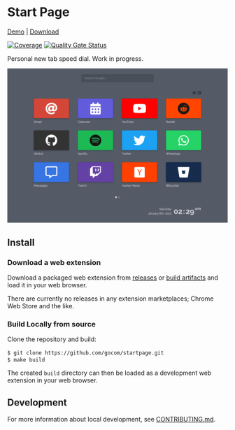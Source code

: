 Start Page
=====

[Demo](https://gocom.github.io/startpage/) | [Download](https://github.com/gocom/startpage/releases)

[![Coverage](https://sonarcloud.io/api/project_badges/measure?project=gocom_startpage&metric=coverage)](https://sonarcloud.io/dashboard?id=gocom_startpage) [![Quality Gate Status](https://sonarcloud.io/api/project_badges/measure?project=gocom_startpage&metric=alert_status)](https://sonarcloud.io/dashboard?id=gocom_startpage)

Personal new tab speed dial. Work in progress.

![Screenshot](https://raw.githubusercontent.com/gocom/startpage/screenshots/newtab.png)

Install
-----

### Download a web extension

Download a packaged web extension from [releases](https://github.com/gocom/startpage/releases)
or [build artifacts](https://github.com/gocom/startpage/actions?query=workflow%3ACI)
and load it in your web browser.

There are currently no releases in any extension marketplaces; Chrome Web Store
and the like.

### Build Locally from source

Clone the repository and build:

```
$ git clone https://github.com/gocom/startpage.git
$ make build
```

The created `build` directory can then be loaded as a development web extension in your web browser.

Development
----

For more information about local development, see [CONTRIBUTING.md](https://github.com/gocom/startpage/blob/master/CONTRIBUTING.md).
